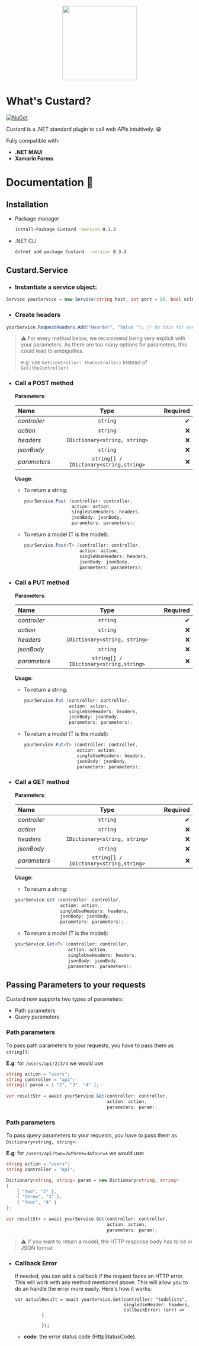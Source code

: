 <p align="center" class="container" >
  <img width="200px" src="https://user-images.githubusercontent.com/37577669/85275198-47b3ca00-b480-11ea-8273-d990295416a7.png" />
  
</p>

# What's Custard? 
[![NuGet](https://img.shields.io/nuget/v/Custard.svg?style=flat)](https://www.nuget.org/packages/Custard/)

Custard is a .NET standard plugin to call web APIs intuitively. 😁

Fully compatible with:
- **.NET MAUI**
- **Xamarin Forms**

# Documentation 📄
## Installation
- Package manager
  ```Bash
  Install-Package Custard -Version 0.3.3
  ```
- .NET CLI
  ```Bash
  dotnet add package Custard --version 0.3.3
  ```
## Custard.Service
- ### Instantiate a service object:

```C#
Service yourService = new Service(string host, int port = 80, bool sslCertificate = false); 
```
- ### Create headers
```C#
yourService.RequestHeaders.Add("Hearder", "Value "); // Do this for every headers
```
> ⚠ For every method below, we recommend being very explicit with your parameters. As there are too many options for parameters, this could lead to ambiguities.
>
>  e.g: use `Get(controller: theController)` instead of `Get(theController)`
- ### Call a POST method

  **Parameters**:

  | Name      | Type     | Required     |
  | :------------- | :----------: | -----------: |
  |  *controller* | `string`   | ✔    |
  |  *action* | `string`   |  ❌   |
  |  *headers* | `IDictionary<string, string>`   |  ❌  |
  |  *jsonBody* | `string`   |   ❌  |
  |  *parameters* | `string[] / IDictonary<string,string>`   |   ❌  |


  **Usage**:
  - To return a string:
    ```C#
    yourService.Post (controller: controller,
                      action: action,
                      singleUseHeaders: headers,
                      jsonBody: jsonBody,
                      parameters: parameters);
    ```
  - To return a model (T is the model):
    ```C#
    yourService.Post<T> (controller: controller,
                         action: action,
                         singleUseHeaders: headers,
                         jsonBody: jsonBody,
                         parameters: parameters);
    ```
- ### Call a PUT method

  **Parameters**:

  | Name      | Type     | Required     |
  | :------------- | :----------: | -----------: |
  |  *controller* | `string`   | ✔    |
  |  *action* | `string`   |  ❌   |
  |  *headers* | `IDictionary<string, string>`   |  ❌  |
  |  *jsonBody* | `string`   |   ❌  |
  |  *parameters* | `string[] / IDictonary<string,string>`   |   ❌  |


  **Usage**:
  - To return a string:
    ```C#
    yourService.Put (controller: controller,
                     action: action,
                     singleUseHeaders: headers,
                     jsonBody: jsonBody,
                     parameters: parameters);
    ```
  - To return a model (T is the model):
    ```C#
    yourService.Put<T> (controller: controller,
                        action: action,
                        singleUseHeaders: headers,
                        jsonBody: jsonBody,
                        parameters: parameters);
    ```

- ### Call a GET method

  **Parameters**:

  | Name      | Type     | Required     |
  | :------------- | :----------: | -----------: |
  |  *controller* | `string`   | ✔    |
  |  *action* | `string`   |  ❌   |
  |  *headers* | `IDictionary<string, string>`   |  ❌  |
  |  *jsonBody* | `string`   |   ❌  |
  |  *parameters* | `string[] / IDictonary<string,string>`   |   ❌  |


  **Usage**:
  - To return a string:
  ```C#
  yourService.Get (controller: controller,
                   action: action,
                   singleUseHeaders: headers,
                   jsonBody: jsonBody,
                   parameters: parameters);
  ```
  - To return a model (T is the model):
  ```C#
  yourService.Get<T> (controller: controller,
                      action: action,
                      singleUseHeaders: headers,
                      jsonBody: jsonBody,
                      parameters: parameters);
  ```

## Passing Parameters to your requests
Custard now supports two types of parameters:
- Path parameters
- Query parameters

### Path parameters
To pass path parameters to your requests, you have to pass them as `string[]`:

**E.g**: for `/users/api/2/3/4` we would use:
``` C#
string action = "users";
string controller = "api";
string[] param = { "2", "3", "4" };
           
var resultStr = await yourService.Get(controller: controller,
                                      action: action,
                                      parameters: param);
```
### Path parameters
To pass query parameters to your requests, you have to pass them as `Dictionary<string, string>`:

**E.g**: for `/users/api?two=2&three=3&four=4` we would use:
``` C#
string action = "users";
string controller = "api";

Dictionary<string, string> param = new Dictionary<string, string>
{
    { "two", "2" },
    { "three", "3" },
    { "four", "4" }
};
           
var resultStr = await yourService.Get(controller: controller,
                                      action: action,
                                      parameters: param);
```

> ⚠ If you want to return a model, the HTTP response body has to be in JSON format

- ### Callback Error
  If needed, you can add a callback if the request faces an HTTP error. This will work with any method mentioned above. This will allow you to do an handle the error       more easily.
  Here's how it works:
  ``` Csharp
  var actualResult = await yourService.Get(controller: "todolists",
                                           singleUseHeader: headers,
                                           callbackError: (err) => 
            {
                
            });
  ```
  - **code**: the error status code (HttpStatusCode).

